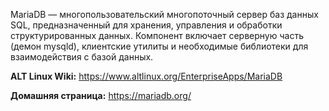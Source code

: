 MariaDB — многопользовательский многопоточный сервер баз данных SQL, предназначенный для хранения,
управления и обработки структурированных данных.
Компонент включает серверную часть (демон mysqld), клиентские утилиты и необходимые библиотеки для взаимодействия с базой данных.

**ALT Linux Wiki:** <https://www.altlinux.org/EnterpriseApps/MariaDB>

**Домашняя страница:** <https://mariadb.org/>
